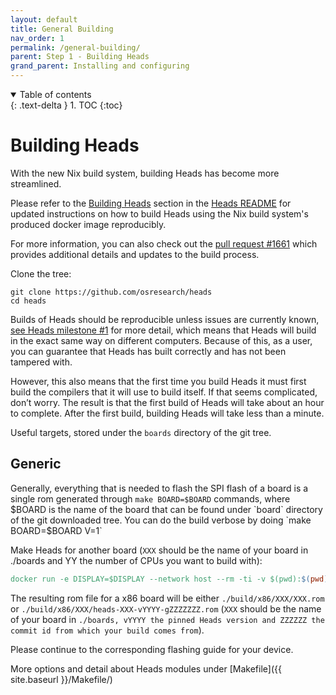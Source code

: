 ```yaml
---
layout: default
title: General Building
nav_order: 1
permalink: /general-building/
parent: Step 1 - Building Heads
grand_parent: Installing and configuring
---
```


<!-- markdownlint-disable MD033 -->
<details open markdown="block">
  <summary>
    Table of contents
  </summary>
  {: .text-delta }
1. TOC
{:toc}
</details>
<!-- markdownlint-enable MD033 -->

Building Heads
===

With the new Nix build system, building Heads has become more streamlined.

Please refer to the [Building Heads](https://github.com/linuxboot/heads/blob/master/README.md#building-heads) section in the [Heads README](https://github.com/linuxboot/heads/blob/master/README.md) for updated instructions on how to build Heads using the Nix build system's produced docker image reproducibly.

For more information, you can also check out the [pull request #1661](https://github.com/linuxboot/heads/pull/1661) which provides additional details and updates to the build process.

Clone the tree:

```shell
git clone https://github.com/osresearch/heads
cd heads
```

Builds of Heads should be reproducible unless issues are currently known,
 [see Heads milestone #1](https://github.com/osresearch/heads/milestone/1) for
 more detail, which means that Heads will build in the exact same way on
 different computers. Because of this, as a user, you can guarantee that Heads
 has built correctly and has not been tampered with.

However, this also means that the first time you build Heads it must first build
 the compilers that it will use to build itself. If that seems complicated,
 don’t worry. The result is that the first build of Heads will take about an
 hour to complete. After the first build, building Heads will take less than a
 minute.

Useful targets, stored under the `boards` directory of the git tree.

Generic
---

Generally, everything that is needed to flash the SPI flash of a board is a
 single rom generated through `make BOARD=$BOARD` commands, where $BOARD is the
 name of the board that can be found under `board` directory of the git
 downloaded tree. You can do the build verbose by doing `make BOARD=$BOARD V=1`

 Make Heads for another board (`XXX` should be the name of your board in ./boards and YY the number of CPUs you want to build with):

 ```Makefile
 docker run -e DISPLAY=$DISPLAY --network host --rm -ti -v $(pwd):$(pwd) -w $(pwd) tlaurion/heads-dev-env:latest -- make BOARD=XXX CPUS=YY
 ```

 The resulting rom file for a x86 board will be either `./build/x86/XXX/XXX.rom` or
  `./build/x86/XXX/heads-XXX-vYYYY-gZZZZZZZ.rom` (`XXX` should be the name of your board in
  `./boards, vYYYY the pinned Heads version and ZZZZZZ the commit id from which your build comes from`).

Please continue to the corresponding flashing guide for your device.

More options and detail about Heads modules under [Makefile]({{ site.baseurl }}/Makefile/)
